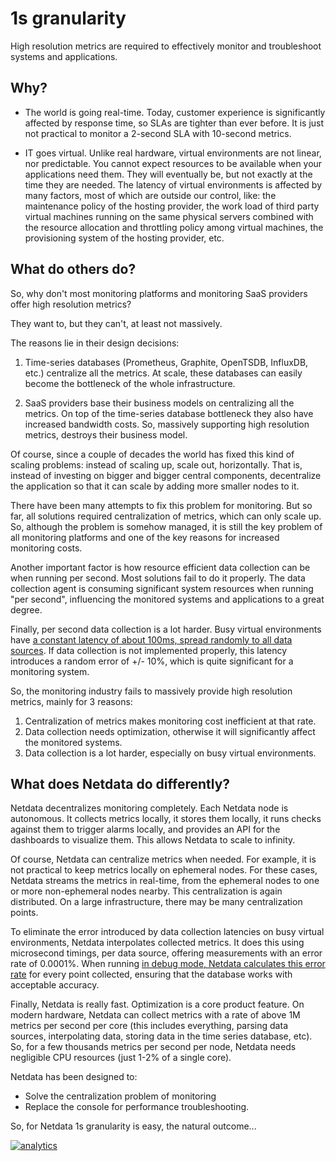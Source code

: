 <!--
---
title: "1s granularity"
custom_edit_url: https://github.com/netdata/netdata/edit/master/docs/why-netdata/1s-granularity.md
---
-->

# 1s granularity

High resolution metrics are required to effectively monitor and troubleshoot systems and applications.

## Why?

-   The world is going real-time. Today, customer experience is significantly affected by response time, so SLAs are tighter than ever before. It is just not practical to monitor a 2-second SLA with 10-second metrics.

-   IT goes virtual. Unlike real hardware, virtual environments are not linear, nor predictable. You cannot expect resources to be available when your applications need them. They will eventually be, but not exactly at the time they are needed. The latency of virtual environments is affected by many factors, most of which are outside our control, like: the maintenance policy of the hosting provider, the work load of third party virtual machines running on the same physical servers combined with the resource allocation and throttling policy among virtual machines, the provisioning system of the hosting provider, etc.

## What do others do?

So, why don't most monitoring platforms and monitoring SaaS providers offer high resolution metrics?

They want to, but they can't, at least not massively.

The reasons lie in their design decisions:

1.  Time-series databases (Prometheus, Graphite, OpenTSDB, InfluxDB, etc.) centralize all the metrics. At scale, these databases can easily become the bottleneck of the whole infrastructure.

2.  SaaS providers base their business models on centralizing all the metrics. On top of the time-series database bottleneck they also have increased bandwidth costs. So, massively supporting high resolution metrics, destroys their business model.

Of course, since a couple of decades the world has fixed this kind of scaling problems: instead of scaling up, scale out, horizontally. That is, instead of investing on bigger and bigger central components, decentralize the application so that it can scale by adding more smaller nodes to it.

There have been many attempts to fix this problem for monitoring. But so far, all solutions required centralization of metrics, which can only scale up. So, although the problem is somehow managed, it is still the key problem of all monitoring platforms and one of the key reasons for increased monitoring costs.

Another important factor is how resource efficient data collection can be when running per second. Most solutions fail to do it properly. The data collection agent is consuming significant system resources when running "per second", influencing the monitored systems and applications to a great degree.

Finally, per second data collection is a lot harder. Busy virtual environments have [a constant latency of about 100ms, spread randomly to all data sources](https://docs.google.com/presentation/d/18C8bCTbtgKDWqPa57GXIjB2PbjjpjsUNkLtZEz6YK8s/edit#slide=id.g422e696d87_0_57). If data collection is not implemented properly, this latency introduces a random error of +/- 10%, which is quite significant for a monitoring system.

So, the monitoring industry fails to massively provide high resolution metrics, mainly for 3 reasons:

1.  Centralization of metrics makes monitoring cost inefficient at that rate.
2.  Data collection needs optimization, otherwise it will significantly affect the monitored systems.
3.  Data collection is a lot harder, especially on busy virtual environments.

## What does Netdata do differently?

Netdata decentralizes monitoring completely. Each Netdata node is autonomous. It collects metrics locally, it stores them locally, it runs checks against them to trigger alarms locally, and provides an API for the dashboards to visualize them. This allows Netdata to scale to infinity.

Of course, Netdata can centralize metrics when needed. For example, it is not practical to keep metrics locally on ephemeral nodes. For these cases, Netdata streams the metrics in real-time, from the ephemeral nodes to one or more non-ephemeral nodes nearby. This centralization is again distributed. On a large infrastructure, there may be many centralization points.

To eliminate the error introduced by data collection latencies on busy virtual environments, Netdata interpolates collected metrics. It does this using microsecond timings, per data source, offering measurements with an error rate of 0.0001%. When running [in debug mode, Netdata calculates this error rate](https://github.com/netdata/netdata/blob/36199f449852f8077ea915a3a14a33fa2aff6d85/database/rrdset.c#L1070-L1099) for every point collected, ensuring that the database works with acceptable accuracy.

Finally, Netdata is really fast. Optimization is a core product feature. On modern hardware, Netdata can collect metrics with a rate of above 1M metrics per second per core (this includes everything, parsing data sources, interpolating data, storing data in the time series database, etc). So, for a few thousands metrics per second per node, Netdata needs negligible CPU resources (just 1-2% of a single core). 

Netdata has been designed to:

-   Solve the centralization problem of monitoring
-   Replace the console for performance troubleshooting.

So, for Netdata 1s granularity is easy, the natural outcome...

[![analytics](https://www.google-analytics.com/collect?v=1&aip=1&t=pageview&_s=1&ds=github&dr=https%3A%2F%2Fgithub.com%2Fnetdata%2Fnetdata&dl=https%3A%2F%2Fmy-netdata.io%2Fgithub%2Fdocs%2Fwhy-netdata%2F1s-granularity&_u=MAC~&cid=5792dfd7-8dc4-476b-af31-da2fdb9f93d2&tid=UA-64295674-3)](<>)
